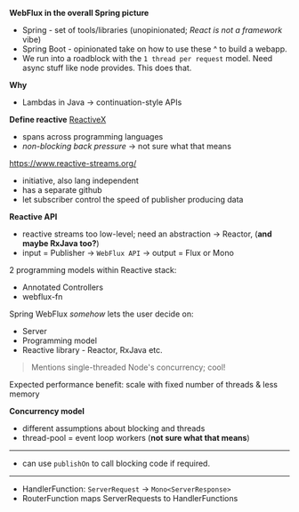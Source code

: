 **WebFlux in the overall Spring picture**
- Spring - set of tools/libraries (unopinionated; *React is not a framework* vibe)
- Spring Boot - opinionated take on how to use these ^ to build a webapp.
- We run into a roadblock with the `1 thread per request` model. Need async stuff like node provides. This does that.

**Why**
- Lambdas in Java -> continuation-style APIs

**Define reactive**
[ReactiveX](https://reactivex.io/)
- spans across programming languages
- *non-blocking back pressure* -> not sure what that means

https://www.reactive-streams.org/
- initiative, also lang independent
- has a separate github
- let subscriber control the speed of publisher producing data

**Reactive API**
- reactive streams too low-level; need an abstraction -> Reactor, (**and maybe RxJava too?**)
- input = Publisher -> `WebFlux API` -> output = Flux or Mono

2 programming models within Reactive stack:
- Annotated Controllers
- webflux-fn

Spring WebFlux *somehow* lets the user decide on:
- Server
- Programming model
- Reactive library - Reactor, RxJava etc.

> Mentions single-threaded Node's concurrency; cool!

Expected performance benefit: scale with fixed number of threads & less memory

**Concurrency model**
- different assumptions about blocking and threads
- thread-pool = event loop workers (**not sure what that means**)
---
- can use `publishOn` to call blocking code if required.

---

- HandlerFunction: `ServerRequest` -> `Mono<ServerResponse>`
- RouterFunction maps ServerRequests to HandlerFunctions
